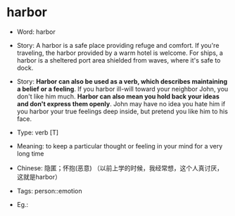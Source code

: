 # harbor

- Word: harbor
- Story: A harbor is a safe place providing refuge and comfort. If you're traveling, the harbor provided by a warm hotel is welcome. For ships, a harbor is a sheltered port area shielded from waves, where it's safe to dock.
- Story: **Harbor can also be used as a verb, which describes maintaining a belief or a feeling**. If you harbor ill-will toward your neighbor John, you don't like him much. **Harbor can also mean you hold back your ideas and don't express them openly**. John may have no idea you hate him if you harbor your true feelings deep inside, but pretend you like him to his face.

- Type: verb [T]
- Meaning: to keep a particular thought or feeling in your mind for a very long time
- Chinese: 隐匿；怀抱(恶意) （以前上学的时候，我经常想，这个人真讨厌，这就是harbor）
- Tags: person::emotion
- Eg.: 


